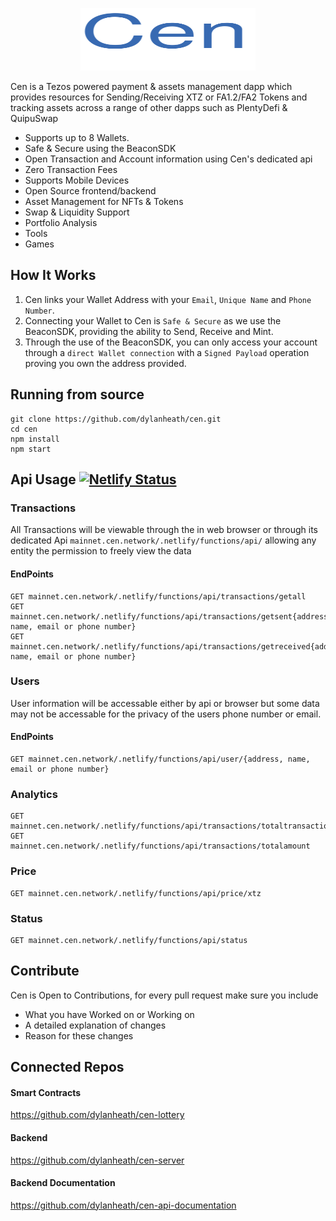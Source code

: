 <p align="center">
  <img width="280" height="100" src="Cen.svg">
</p>

Cen is a Tezos powered payment & assets management dapp which provides resources for Sending/Receiving XTZ or FA1.2/FA2 Tokens and tracking assets across a range of other dapps such as PlentyDefi & QuipuSwap

* Supports up to 8 Wallets.
* Safe & Secure using the BeaconSDK
* Open Transaction and Account information using Cen's dedicated api
* Zero Transaction Fees
* Supports Mobile Devices
* Open Source frontend/backend
* Asset Management for NFTs & Tokens
* Swap & Liquidity Support
* Portfolio Analysis
* Tools
* Games

## How It Works

1. Cen links your Wallet Address with your `Email`, `Unique Name` and `Phone Number`.
2. Connecting your Wallet to Cen is `Safe & Secure` as we use the BeaconSDK, providing the ability to Send,
Receive and Mint.
3. Through the use of the BeaconSDK, you can only access your account through a `direct Wallet connection`
with a `Signed Payload` operation proving you own the address provided.

## Running from source

```
git clone https://github.com/dylanheath/cen.git
cd cen
npm install
npm start
```
 
## Api Usage [![Netlify Status](https://api.netlify.com/api/v1/badges/202d72f1-f05d-42e5-bd50-238141b3d1a0/deploy-status)](https://app.netlify.com/sites/gracious-rosalind-31c1be/deploys)

### Transactions

All Transactions will be viewable through the in web browser or through its dedicated Api `mainnet.cen.network/.netlify/functions/api/` allowing any entity the
permission to freely view the data

#### EndPoints

```
GET mainnet.cen.network/.netlify/functions/api/transactions/getall
GET mainnet.cen.network/.netlify/functions/api/transactions/getsent{address, name, email or phone number}
GET mainnet.cen.network/.netlify/functions/api/transactions/getreceived{address, name, email or phone number}
```

### Users

User information will be accessable either by api or browser but some data may not be accessable for the privacy of the users phone number or email.

#### EndPoints

```
GET mainnet.cen.network/.netlify/functions/api/user/{address, name, email or phone number}
```
### Analytics

```
GET mainnet.cen.network/.netlify/functions/api/transactions/totaltransactions
GET mainnet.cen.network/.netlify/functions/api/transactions/totalamount
```

### Price

```
GET mainnet.cen.network/.netlify/functions/api/price/xtz
```

### Status

```
GET mainnet.cen.network/.netlify/functions/api/status
```

## Contribute

Cen is Open to Contributions, for every pull request make sure you include 
- What you have Worked on or Working on
- A detailed explanation of changes
- Reason for these changes


## Connected Repos

#### Smart Contracts
https://github.com/dylanheath/cen-lottery

#### Backend
https://github.com/dylanheath/cen-server

#### Backend Documentation
https://github.com/dylanheath/cen-api-documentation

